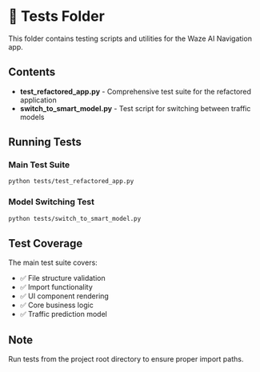 # 📁 Tests Folder

This folder contains testing scripts and utilities for the Waze AI Navigation app.

## Contents

- **test_refactored_app.py** - Comprehensive test suite for the refactored application
- **switch_to_smart_model.py** - Test script for switching between traffic models

## Running Tests

### Main Test Suite
```bash
python tests/test_refactored_app.py
```

### Model Switching Test
```bash
python tests/switch_to_smart_model.py
```

## Test Coverage

The main test suite covers:
- ✅ File structure validation
- ✅ Import functionality
- ✅ UI component rendering
- ✅ Core business logic
- ✅ Traffic prediction model

## Note

Run tests from the project root directory to ensure proper import paths.
